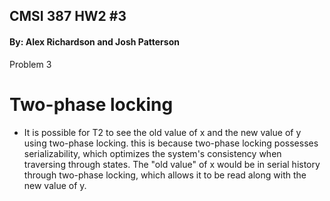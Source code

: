 ## CMSI 387 HW2 #3
#### By: Alex Richardson and Josh Patterson

Problem 3
# Two-phase locking
- It is possible for T2 to see the old value of x and the new value of y using two-phase locking.
this is because two-phase locking possesses serializability, which optimizes the system's consistency
when traversing through states. The "old value" of x would be in serial history through two-phase locking,
which allows it to be read along with the new value of y.
